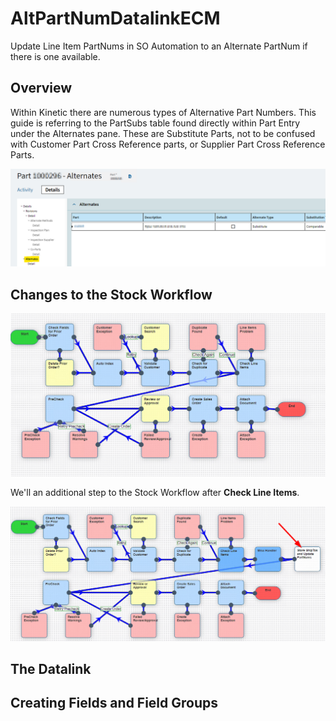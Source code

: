 # AltPartNumDatalinkECM
Update Line Item PartNums in SO Automation to an Alternate PartNum if there is one available.

## Overview
Within Kinetic there are numerous types of Alternative Part Numbers.  This guide is referring to the PartSubs table found directly within Part Entry under the Alternates pane. These are Substitute Parts, not to be confused with Customer Part Cross Reference parts, or Supplier Part Cross Reference Parts. 

![](images/00-KineticAlternateSubstituteParts.png)

## Changes to the Stock Workflow

![](images/05-StockSOWorkflow.png)

We'll an additional step to the Stock Workflow after **Check Line Items**. 

![](images/10-AltPartWorkflow.png)

## The Datalink

## Creating Fields and Field Groups




